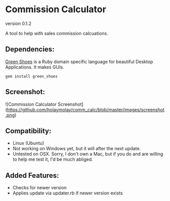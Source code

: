 Commission Calculator
=====================
version 0.1.2

A tool to help with sales commission calcuations.


Dependencies:
------------
[Green Shoes](https://github.com/ashbb/green_shoes) is a Ruby domain specific language for beautiful Desktop Applications. It makes GUIs.

    gem install green_shoes


Screenshot:
----------
![Commission Calculator Screenshot] (https://github.com/holaymolay/comm_calc/blob/master/images/screenshot.png)

Compatibility:
-------------
- Linux (Ubuntu)
- Not working on Windows yet, but it will after the next update.
- Untested on OSX. Sorry, I don't own a Mac, but if you do and are willing to help me test it, I'd be much abliged.

Added Features:
--------------
- Checks for newer version
- Applies update via updater.rb if newer version exists
